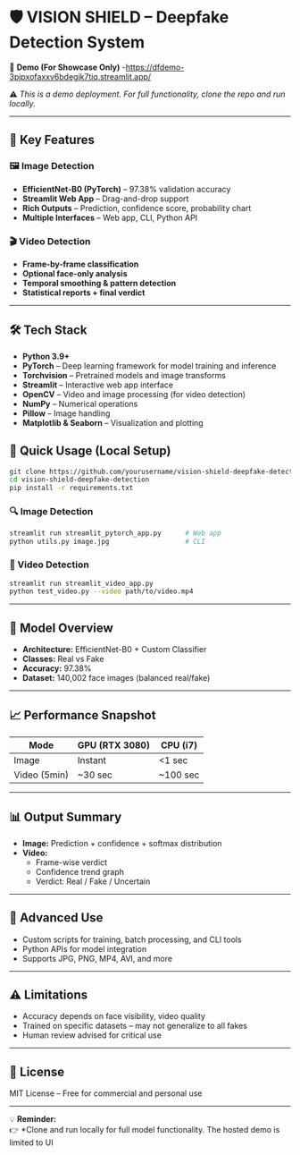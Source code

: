 # 🛡️ VISION SHIELD – Deepfake Detection System  
🔗 **Demo (For Showcase Only)** -https://dfdemo-3pjpxofaxxv6bdegjk7tiq.streamlit.app/

⚠️ *This is a demo deployment. For full functionality, clone the repo and run locally.*

---

## 🌟 Key Features

### 🖼️ Image Detection
- **EfficientNet-B0 (PyTorch)** – 97.38% validation accuracy
- **Streamlit Web App** – Drag-and-drop support
- **Rich Outputs** – Prediction, confidence score, probability chart
- **Multiple Interfaces** – Web app, CLI, Python API

### 🎬 Video Detection
- **Frame-by-frame classification**
- **Optional face-only analysis**
- **Temporal smoothing & pattern detection**
- **Statistical reports + final verdict**

---
## 🛠️ Tech Stack

- **Python 3.9+**
- **PyTorch** – Deep learning framework for model training and inference
- **Torchvision** – Pretrained models and image transforms
- **Streamlit** – Interactive web app interface
- **OpenCV** – Video and image processing (for video detection)
- **NumPy** – Numerical operations
- **Pillow** – Image handling
- **Matplotlib & Seaborn** – Visualization and plotting

## 🚀 Quick Usage (Local Setup)

```bash
git clone https://github.com/yourusername/vision-shield-deepfake-detection.git
cd vision-shield-deepfake-detection
pip install -r requirements.txt
```

### 🔍 Image Detection

```bash
streamlit run streamlit_pytorch_app.py      # Web app
python utils.py image.jpg                   # CLI
```

### 🎥 Video Detection

```bash
streamlit run streamlit_video_app.py
python test_video.py --video path/to/video.mp4
```

---

## 🧠 Model Overview

- **Architecture:** EfficientNet-B0 + Custom Classifier
- **Classes:** Real vs Fake
- **Accuracy:** 97.38%
- **Dataset:** 140,002 face images (balanced real/fake)

---

## 📈 Performance Snapshot

| Mode         | GPU (RTX 3080) | CPU (i7)   |
|--------------|----------------|------------|
| Image        | Instant        | <1 sec     |
| Video (5min) | ~30 sec        | ~100 sec   |

---

## 📊 Output Summary

- **Image:** Prediction + confidence + softmax distribution
- **Video:**
  - Frame-wise verdict
  - Confidence trend graph
  - Verdict: Real / Fake / Uncertain

---

## 🧪 Advanced Use

- Custom scripts for training, batch processing, and CLI tools
- Python APIs for model integration
- Supports JPG, PNG, MP4, AVI, and more

---

## ⚠️ Limitations

- Accuracy depends on face visibility, video quality
- Trained on specific datasets – may not generalize to all fakes
- Human review advised for critical use

---

## 📄 License

MIT License – Free for commercial and personal use

---

💡 **Reminder:**  
👉 *Clone and run locally for full model functionality. The hosted demo is limited to UI
